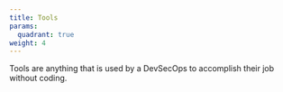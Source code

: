 ```yaml
---
title: Tools
params:
  quadrant: true
weight: 4
---
```


Tools are anything that is used by a DevSecOps to accomplish their job without coding.
